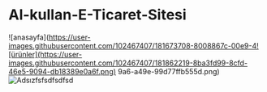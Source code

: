 ﻿# Al-kullan-E-Ticaret-Sitesi
![anasayfa](https://user-images.githubusercontent.com/102467407/181673708-8008867c-00e9-4![ürünler](https://user-images.githubusercontent.com/102467407/181862219-8ba3fd99-8cfd-46e5-9094-db18389e0a6f.png)
9a6-a49e-99d77ffb555d.png)
![Adsızfsfsdfsdfsd](https://user-images.githubusercontent.com/102467407/181674063-ca8afc85-6d7d-468c-9c35-71ba581e402b.png)
